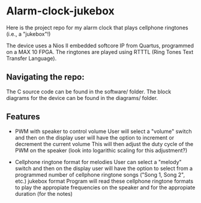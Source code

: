 # Alarm-clock-jukebox

Here is the project repo for my alarm clock that plays cellphone ringtones (i.e., a "jukebox"!)

The device uses a Nios II embedded softcore IP from Quartus, programmed on a MAX 10 FPGA. 
The ringtones are played using RTTTL (Ring Tones Text Transfer Language).

## Navigating the repo:

The C source code can be found in the software/ folder.
The block diagrams for the device can be found in the diagrams/ folder.

## Features

- PWM with speaker to control volume 
User will select a "volume" switch and then on the display user
will have the option to increment or decrement the current volume
This will then adjust the duty cycle of the PWM on the speaker
(look into logarithic scaling for this adjustment?)

- Cellphone ringtone format for melodies
User can select a "melody" switch and then on the display
user will have the option to select from a programmed number
of cellphone ringtone songs ("Song 1, Song 2", etc.) jukebox format
Program will read these cellphone ringtone formats to play the appropiate frequencies
on the speaker and for the appropiate duration (for the notes)
